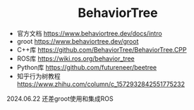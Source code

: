<h1 align="center">BehaviorTree</h1>


- 官方文档 https://www.behaviortree.dev/docs/intro
- groot https://www.behaviortree.dev/groot
- C++库 https://github.com/BehaviorTree/BehaviorTree.CPP
- ROS库 https://wiki.ros.org/behavior_tree
- Python库 https://github.com/futureneer/beetree
- 知乎行为树教程 https://www.zhihu.com/column/c_1572932842551775232

2024.06.22 还差groot使用和集成ROS
